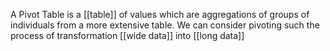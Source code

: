 A Pivot Table is a [[table]] of values which are aggregations of groups of individuals from a more extensive table. We can consider pivoting such the process of transformation [[wide data]] into [[long data]]